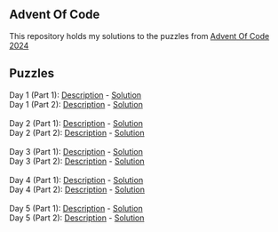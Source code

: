 ## Advent Of Code

This repository holds my solutions to the puzzles from [Advent Of Code 2024](https://adventofcode.com/2024)

## Puzzles

Day 1 (Part 1): [Description](https://adventofcode.com/2024/day/1) - [Solution](Solutions/2024/Day1/Day-1-Part-1-2024.cs) <br>
Day 1 (Part 2): [Description](https://adventofcode.com/2024/day/1#part2) - [Solution](Solutions/2024/Day1/Day-1-Part-2-2024.cs) <br>
<br>
Day 2 (Part 1): [Description](https://adventofcode.com/2024/day/2) - [Solution](Solutions/2024/Day2/Day-2-Part-1-2024.cs) <br>
Day 2 (Part 2): [Description](https://adventofcode.com/2024/day/2#part2) - [Solution](Solutions/2024/Day2/Day-2-Part-2-2024.cs) <br>
<br>
Day 3 (Part 1): [Description](https://adventofcode.com/2024/day/3) - [Solution](Solutions/2024/Day3/Day-3-Part-1-2024.cs) <br>
Day 3 (Part 2): [Description](https://adventofcode.com/2024/day/3#part2) - [Solution](Solutions/2024/Day3/Day-3-Part-2-2024.cs) <br>
<br>
Day 4 (Part 1): [Description](https://adventofcode.com/2024/day/4) - [Solution](Solutions/2024/Day4/Day-4-Part-1-2024.cs) <br>
Day 4 (Part 2): [Description](https://adventofcode.com/2024/day/4#part2) - [Solution](Solutions/2024/Day4/Day-4-Part-2-2024.cs) <br>
<br>
Day 5 (Part 1): [Description](https://adventofcode.com/2024/day/5) - [Solution](Solutions/2024/Day5/Day-5-Part-1-2024.cs) <br>
Day 5 (Part 2): [Description](https://adventofcode.com/2024/day/5#part2) - [Solution](Solutions/2024/Day5/Day-5-Part-2-2024.cs) <br>
